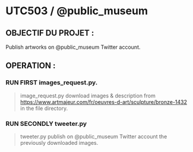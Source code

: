 # UTC503 / @public_museum

## OBJECTIF DU PROJET :

Publish artworks on @public_museum Twitter account.

## OPERATION : 

### RUN FIRST images_request.py.

> image_request.py download images & description from https://www.artmajeur.com/fr/oeuvres-d-art/sculpture/bronze-1432 in the file directory.


### RUN SECONDLY tweeter.py

> tweeter.py publish on @public_museum Twitter account the previously downloaded images.
